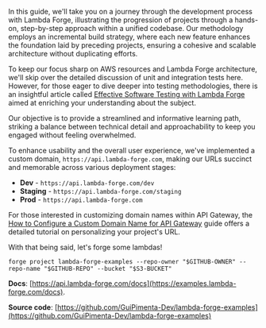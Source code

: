 In this guide, we'll take you on a journey through the development process with Lambda Forge, illustrating the progression of projects through a hands-on, step-by-step approach within a unified codebase. Our methodology employs an incremental build strategy, where each new feature enhances the foundation laid by preceding projects, ensuring a cohesive and scalable architecture without duplicating efforts.

To keep our focus sharp on AWS resources and Lambda Forge architecture, we'll skip over the detailed discussion of unit and integration tests here. However, for those eager to dive deeper into testing methodologies, there is an insightful article called [Effective Software Testing with Lambda Forge](https://docs.lambda-forge.com/articles/page3) aimed at enriching your understanding about the subject.

Our objective is to provide a streamlined and informative learning path, striking a balance between technical detail and approachability to keep you engaged without feeling overwhelmed.

To enhance usability and the overall user experience, we've implemented a custom domain, `https://api.lambda-forge.com`, making our URLs succinct and memorable across various deployment stages:

- **Dev** - `https://api.lambda-forge.com/dev`
- **Staging** - `https://api.lambda-forge.com/staging`
- **Prod** - `https://api.lambda-forge.com`

For those interested in customizing domain names within API Gateway, the [How to Configure a Custom Domain Name for API Gateway](https://docs.lambda-forge.com/articles/page2) guide offers a detailed tutorial on personalizing your project's URL.

With that being said, let's forge some lambdas!

```
forge project lambda-forge-examples --repo-owner "$GITHUB-OWNER" --repo-name "$GITHUB-REPO" --bucket "$S3-BUCKET"
```

**Docs**: [https://api.lambda-forge.com/docs](https://examples.lambda-forge.com/docs).

**Source code**: [https://github.com/GuiPimenta-Dev/lambda-forge-examples](https://github.com/GuiPimenta-Dev/lambda-forge-examples)
